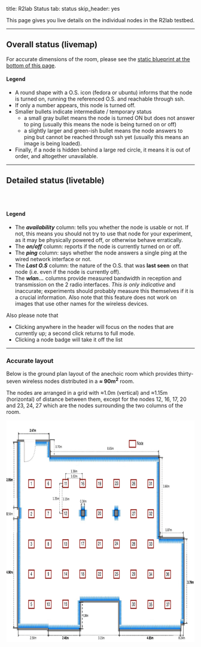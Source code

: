 title: R2lab Status
tab: status
skip_header: yes

This page gives you live details on the individual nodes in the R2lab testbed.

---
## Overall status (livemap)

<a name="livemap"></a>
For accurate dimensions of the room, please see the [static blueprint
at the bottom of this page](#accurate-layout).

<div class="row" id="all">
  <div class="col-lg-2"></div>
  <div class="col-lg-10">
    <div id="livemap_container"></div>
    <script type="text/javascript" src="/assets/r2lab/livemap.js"></script>
    <script>
    //livemap_show_rxtx_rates = true;
    </script>
    <style type="text/css"> @import url("/assets/r2lab/livemap.css"); </style>
  </div>
</div>


#### Legend

* A round shape with a O.S. icon (fedora or ubuntu) informs that the node is turned on, running the
  referenced O.S. and reachable through ssh.
* If only a number appears, this node is turned off.
* Smaller bullets indicate intermediate / temporary status
  * a small gray bullet means the node is turned ON but does not answer to ping
  (usually this means the node is being turned on or off)
  * a slightly larger and green-ish bullet means the node answers to ping but cannot be
  reached through ssh yet (usually this means an image is being
  loaded).
* Finally, if a node is hidden behind a large red circle, it means it
  is out of order, and altogether unavailable.

***

## Detailed status (livetable)

<a name="livetable"></a>

<br />

<div class="row" id="all">
  <div class="col-lg-12">
    <table class="table table-condensed" id='livetable_container'> </table>
    <script type="text/javascript" src="/assets/r2lab/livetable.js"></script>
    <script>
    //livetable_show_rxtx_rates = true;
    </script>
    <style type="text/css"> @import url("/assets/r2lab/livetable.css"); </style>
  </div>
</div>

#### Legend

* The ***availability*** column:
  tells you whether the node is usable or not. If not, this means you should not try to use that node for your experiment, as it may be physically powered off, or otherwise behave erratically.
* The ***on/off*** column:
  reports if the node is currently turned on or off.
* The ***ping*** column:
  says whether the node answers a single ping at the wired network interface or not.
* The ***Last O.S*** column:
  the nature of the O.S. that was **last seen** on that node (i.e. even if the node is currently off).
* The ***wlan...*** columns provide measured bandwidth in reception and transmission on the 2 radio interfaces. *This is only indicative* and inaccurate; experiments should probably measure this themselves if it is a crucial information. Also note that this feature does not work on images that use other names for the wireless devices.

Also please note that

 * Clicking anywhere in the header will focus on the nodes that are currently up; a second click returns to full mode.
 * Clicking a node badge will take it off the list

***

### Accurate layout

Below is the ground plan layout of the anechoic room which provides thirty-seven wireless nodes distributed in a **≈ 90m<sup>2</sup>** room.

The nodes are arranged in a grid with ≈1.0m (vertical) and ≈1.15m (horizontal) of distance between them, except for the nodes 12, 16, 17, 20 and 23, 24, 27 which are the nodes surrounding the two columns of the room.

<a name="accurate-layout">
<center>
	<img src="/assets/img/status.png" style="width:950px; height:592px;"/><br>
	<!-- <center> Fig. 1 - Resources status</center> -->
</center>
</a>

<br />
